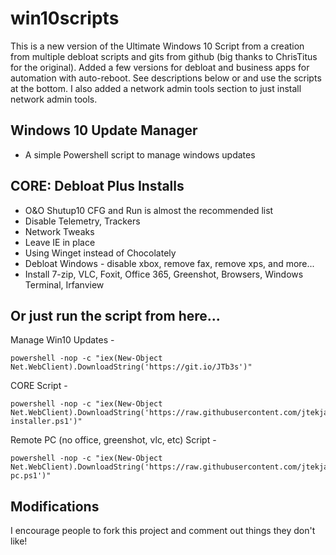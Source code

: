 # win10scripts
This is a new version of the Ultimate Windows 10 Script from a creation from multiple debloat scripts and gits from github (big thanks to ChrisTitus for the original). Added a few versions for debloat and business apps for automation with auto-reboot. See descriptions below or and use the scripts at the bottom. I also added a network admin tools section to just install network admin tools. 

## Windows 10 Update Manager
- A simple Powershell script to manage windows updates

## CORE: Debloat Plus Installs
- O&O Shutup10 CFG and Run is almost the recommended list
- Disable Telemetry, Trackers
- Network Tweaks
- Leave IE in place
- Using Winget instead of Chocolately
- Debloat Windows - disable xbox, remove fax, remove xps, and more...
- Install 7-zip, VLC, Foxit, Office 365, Greenshot, Browsers, Windows Terminal, Irfanview

## Or just run the script from here...
Manage Win10 Updates -
```
powershell -nop -c "iex(New-Object Net.WebClient).DownloadString('https://git.io/JTb3s')"
```
CORE Script -
```
powershell -nop -c "iex(New-Object Net.WebClient).DownloadString('https://raw.githubusercontent.com/jtekjam/win10scripts/master/new-installer.ps1')"
```
Remote PC (no office, greenshot, vlc, etc) Script -
```
powershell -nop -c "iex(New-Object Net.WebClient).DownloadString('https://raw.githubusercontent.com/jtekjam/win10scripts/master/remote-pc.ps1')"
```

## Modifications
I encourage people to fork this project and comment out things they don't like!
